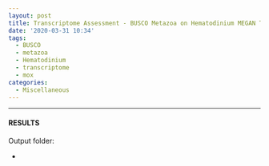 ```yaml
---
layout: post
title: Transcriptome Assessment - BUSCO Metazoa on Hematodinium MEGAN Transcriptome
date: '2020-03-31 10:34'
tags: 
  - BUSCO
  - metazoa
  - Hematodinium
  - transcriptome
  - mox
categories: 
  - Miscellaneous
---
```




---

#### RESULTS

Output folder:

- []()

